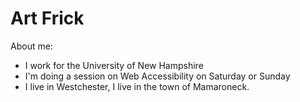 # Art Frick
About me:
* I work for the University of New Hampshire
* I'm doing a session on Web Accessibility on Saturday or Sunday
* I live in Westchester, I live in the town of Mamaroneck.

